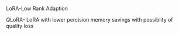 

LoRA-Low Rank Adaption


QLoRA- LoRA with lower percision
memory savings with possiblity of quality loss
